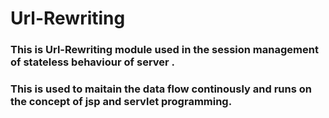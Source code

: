 # Url-Rewriting
### This is Url-Rewriting module used in the session management of stateless behaviour of server .
### This is used to maitain the data flow continously and runs on the concept of jsp and servlet programming.

